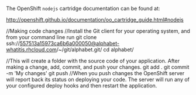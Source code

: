 The OpenShift `nodejs` cartridge documentation can be found at:

http://openshift.github.io/documentation/oo_cartridge_guide.html#nodejs

//Making code changes
//Install the Git client for your operating system, and from your command line run
git clone ssh://557513a15973ca6b6a000050@alphabet-whatitis.rhcloud.com/~/git/alphabet.git/
cd alphabet/

//This will create a folder with the source code of your application. After making a change, add, commit, and push your changes.
git add .
git commit -m 'My changes'
git push
//When you push changes the OpenShift server will report back its status on deploying your code. The server will run any of your configured deploy hooks and then restart the application.
